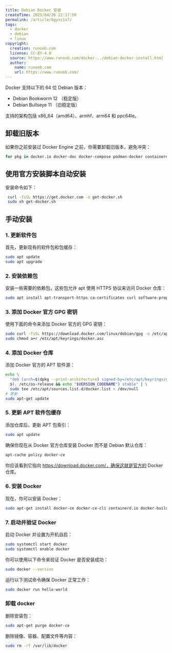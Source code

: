 ```yaml
---
title: Debian Docker 安装
createTime: 2025/04/26 22:17:50
permalink: /article/6gyvz1x7/
tags:
  - docker
  - debian
  - linux
copyright:
  creation: runoob.com
  license: CC-BY-4.0
  source: https://www.runoob.com/docker.../debian-docker-install.html
  author:
    name: runoob.com
    url: https://www.runoob.com/
---
```

Docker 支持以下的 64 位 Debian 版本：

- Debian Bookworm 12 （稳定版）
- Debian Bullseye 11 （旧稳定版）

支持的架构包括 x86_64（amd64）、armhf、arm64 和 ppc64le。

## 卸载旧版本

如果你之前安装过 Docker Engine 之前，你需要卸载旧版本，避免冲突：

```bash
for pkg in docker.io docker-doc docker-compose podman-docker containerd runc; do sudo apt-get remove $pkg; done
```

## 使用官方安装脚本自动安装

安装命令如下：

```bash
 curl -fsSL https://get.docker.com -o get-docker.sh
 sudo sh get-docker.sh
```

## 手动安装

### 1. 更新软件包

首先，更新现有的软件包和包缓存：

```bash
sudo apt update
sudo apt upgrade
```

### 2. 安装依赖包

安装一些需要的依赖包，这些包允许 apt 使用 HTTPS 协议来访问 Docker 仓库：

```bash
sudo apt install apt-transport-https ca-certificates curl software-properties-common
```

### 3. 添加 Docker 官方 GPG 密钥

使用下面的命令来添加 Docker 官方的 GPG 密钥：

```bash
sudo curl -fsSL https://download.docker.com/linux/debian/gpg -o /etc/apt/keyrings/docker.asc
sudo chmod a+r /etc/apt/keyrings/docker.asc
```

### 4. 添加 Docker 仓库

添加 Docker 官方的 APT 软件源：

```bash
echo \
  "deb [arch=$(dpkg --print-architecture) signed-by=/etc/apt/keyrings/docker.asc] https://download.docker.com/linux/debian \
  $(. /etc/os-release && echo "$VERSION_CODENAME") stable" | \
  sudo tee /etc/apt/sources.list.d/docker.list > /dev/null
# 更新
sudo apt-get update
```

### 5. 更新 APT 软件包缓存

添加仓库后，更新 APT 包索引：

```bash
sudo apt update
```

确保你现在从 Docker 官方仓库安装 Docker 而不是 Debian 默认仓库：

```bash
apt-cache policy docker-ce
```

你应该看到它指向 https://download.docker.com/，确保这就是官方的 Docker 仓库。

### 6. 安装 Docker

现在，你可以安装 Docker：

```bash
sudo apt-get install docker-ce docker-ce-cli containerd.io docker-buildx-plugin docker-compose-plugin
```

### 7. 启动并验证 Docker

启动 Docker 并设置为开机自启：

```bash
sudo systemctl start docker
sudo systemctl enable docker
```

你可以使用以下命令来验证 Docker 是否安装成功：

```bash
sudo docker --version
```

运行以下测试命令确保 Docker 正常工作：

```bash
sudo docker run hello-world
```

### 卸载 docker

删除安装包：

```bash
sudo apt-get purge docker-ce
```

删除镜像、容器、配置文件等内容：

```bash
sudo rm -rf /var/lib/docker
```